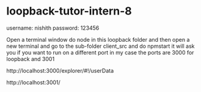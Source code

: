 # loopback-tutor-intern-8

username: nishith 
password: 123456

Open a terminal window do node in this loopback folder and then open a new terminal and go to the sub-folder client_src and do npmstart
it will ask you if you want to run on a different port
in my case the ports are 3000 for loopback and 3001

http://localhost:3000/explorer/#!/userData

http://localhost:3001/
